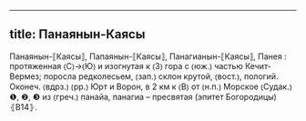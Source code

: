 
---
title: Панаянын-Каясы
---
Панаянын-⟦Каясы⟧, Папаянын-⟦Каясы⟧, Панагианын-⟦Каясы⟧, Панея
: протяженная ⦅С⦆→⦅Ю⦆ и изогнутая к ⦅З⦆ гора с ⦅юж.⦆ частью Кечит-Вермез; поросла редколесьем, ⦅зап.⦆ склон крутой, ⦅вост.⦆, пологий. Оконеч. ⦅вдрз.⦆ ⦅рр.⦆ Юрт и Ворон, в 2 км к ⦅В⦆ от ⦅н.п.⦆ Морское ⦅Судак.⦆ ❶, ❷, ❸ из ⦅греч.⦆ панайа, панагиа – пресвятая (эпитет Богородицы) ⦃В14⦄.
